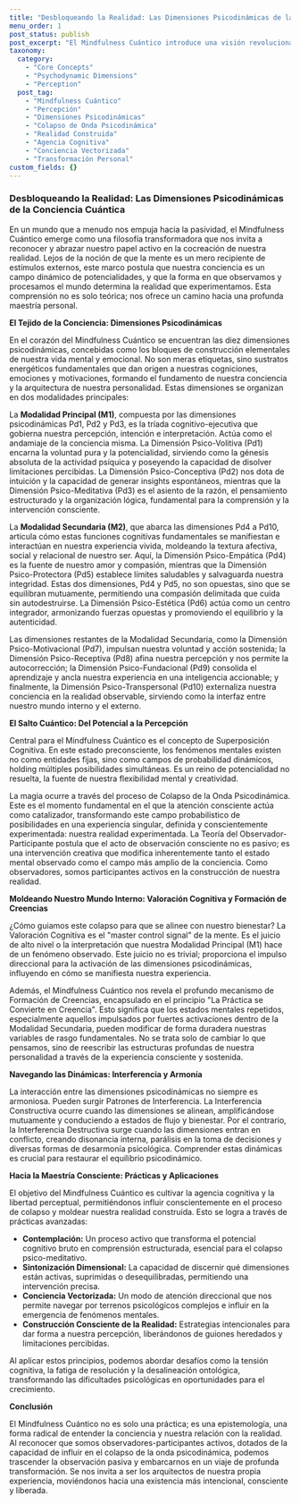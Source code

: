 ```yaml
---
title: "Desbloqueando la Realidad: Las Dimensiones Psicodinámicas de la Conciencia Cuántica"
menu_order: 1
post_status: publish
post_excerpt: "El Mindfulness Cuántico introduce una visión revolucionaria de la conciencia, considerándola un campo dinámico de potencialidades. Este artículo explora cómo nuestras percepciones y la interacción de las diez dimensiones psicodinámicas dan forma activamente a nuestra realidad experimentada, ofreciendo herramientas para una maestría consciente sobre nuestra experiencia interna."
taxonomy:
  category:
    - "Core Concepts"
    - "Psychodynamic Dimensions"
    - "Perception"
  post_tag:
    - "Mindfulness Cuántico"
    - "Percepción"
    - "Dimensiones Psicodinámicas"
    - "Colapso de Onda Psicodinámica"
    - "Realidad Construida"
    - "Agencia Cognitiva"
    - "Conciencia Vectorizada"
    - "Transformación Personal"
custom_fields: {}
---
```


### Desbloqueando la Realidad: Las Dimensiones Psicodinámicas de la Conciencia Cuántica

En un mundo que a menudo nos empuja hacia la pasividad, el Mindfulness Cuántico emerge como una filosofía transformadora que nos invita a reconocer y abrazar nuestro papel activo en la cocreación de nuestra realidad. Lejos de la noción de que la mente es un mero recipiente de estímulos externos, este marco postula que nuestra conciencia es un campo dinámico de potencialidades, y que la forma en que observamos y procesamos el mundo determina la realidad que experimentamos. Esta comprensión no es solo teórica; nos ofrece un camino hacia una profunda maestría personal.

**El Tejido de la Conciencia: Dimensiones Psicodinámicas**

En el corazón del Mindfulness Cuántico se encuentran las diez dimensiones psicodinámicas, concebidas como los bloques de construcción elementales de nuestra vida mental y emocional. No son meras etiquetas, sino sustratos energéticos fundamentales que dan origen a nuestras cogniciones, emociones y motivaciones, formando el fundamento de nuestra conciencia y la arquitectura de nuestra personalidad. Estas dimensiones se organizan en dos modalidades principales:

La **Modalidad Principal (M1)**, compuesta por las dimensiones psicodinámicas Pd1, Pd2 y Pd3, es la tríada cognitivo-ejecutiva que gobierna nuestra percepción, intención e interpretación. Actúa como el andamiaje de la conciencia misma. La Dimensión Psico-Volitiva (Pd1) encarna la voluntad pura y la potencialidad, sirviendo como la génesis absoluta de la actividad psíquica y poseyendo la capacidad de disolver limitaciones percibidas. La Dimensión Psico-Conceptiva (Pd2) nos dota de intuición y la capacidad de generar insights espontáneos, mientras que la Dimensión Psico-Meditativa (Pd3) es el asiento de la razón, el pensamiento estructurado y la organización lógica, fundamental para la comprensión y la intervención consciente.

La **Modalidad Secundaria (M2)**, que abarca las dimensiones Pd4 a Pd10, articula cómo estas funciones cognitivas fundamentales se manifiestan e interactúan en nuestra experiencia vivida, moldeando la textura afectiva, social y relacional de nuestro ser. Aquí, la Dimensión Psico-Empática (Pd4) es la fuente de nuestro amor y compasión, mientras que la Dimensión Psico-Protectora (Pd5) establece límites saludables y salvaguarda nuestra integridad. Estas dos dimensiones, Pd4 y Pd5, no son opuestas, sino que se equilibran mutuamente, permitiendo una compasión delimitada que cuida sin autodestruirse. La Dimensión Psico-Estética (Pd6) actúa como un centro integrador, armonizando fuerzas opuestas y promoviendo el equilibrio y la autenticidad.

Las dimensiones restantes de la Modalidad Secundaria, como la Dimensión Psico-Motivacional (Pd7), impulsan nuestra voluntad y acción sostenida; la Dimensión Psico-Receptiva (Pd8) afina nuestra percepción y nos permite la autocorrección; la Dimensión Psico-Fundacional (Pd9) consolida el aprendizaje y ancla nuestra experiencia en una inteligencia accionable; y finalmente, la Dimensión Psico-Transpersonal (Pd10) externaliza nuestra conciencia en la realidad observable, sirviendo como la interfaz entre nuestro mundo interno y el externo.

**El Salto Cuántico: Del Potencial a la Percepción**

Central para el Mindfulness Cuántico es el concepto de Superposición Cognitiva. En este estado preconsciente, los fenómenos mentales existen no como entidades fijas, sino como campos de probabilidad dinámicos, holding múltiples posibilidades simultáneas. Es un reino de potencialidad no resuelta, la fuente de nuestra flexibilidad mental y creatividad.

La magia ocurre a través del proceso de Colapso de la Onda Psicodinámica. Este es el momento fundamental en el que la atención consciente actúa como catalizador, transformando este campo probabilístico de posibilidades en una experiencia singular, definida y conscientemente experimentada: nuestra realidad experimentada. La Teoría del Observador-Participante postula que el acto de observación consciente no es pasivo; es una intervención creativa que modifica inherentemente tanto el estado mental observado como el campo más amplio de la conciencia. Como observadores, somos participantes activos en la construcción de nuestra realidad.

**Moldeando Nuestro Mundo Interno: Valoración Cognitiva y Formación de Creencias**

¿Cómo guiamos este colapso para que se alinee con nuestro bienestar? La Valoración Cognitiva es el "master control signal" de la mente. Es el juicio de alto nivel o la interpretación que nuestra Modalidad Principal (M1) hace de un fenómeno observado. Este juicio no es trivial; proporciona el impulso direccional para la activación de las dimensiones psicodinámicas, influyendo en cómo se manifiesta nuestra experiencia.

Además, el Mindfulness Cuántico nos revela el profundo mecanismo de Formación de Creencias, encapsulado en el principio "La Práctica se Convierte en Creencia". Esto significa que los estados mentales repetidos, especialmente aquellos impulsados por fuertes activaciones dentro de la Modalidad Secundaria, pueden modificar de forma duradera nuestras variables de rasgo fundamentales. No se trata solo de cambiar lo que pensamos, sino de reescribir las estructuras profundas de nuestra personalidad a través de la experiencia consciente y sostenida.

**Navegando las Dinámicas: Interferencia y Armonía**

La interacción entre las dimensiones psicodinámicas no siempre es armoniosa. Pueden surgir Patrones de Interferencia. La Interferencia Constructiva ocurre cuando las dimensiones se alinean, amplificándose mutuamente y conduciendo a estados de flujo y bienestar. Por el contrario, la Interferencia Destructiva surge cuando las dimensiones entran en conflicto, creando disonancia interna, parálisis en la toma de decisiones y diversas formas de desarmonía psicológica. Comprender estas dinámicas es crucial para restaurar el equilibrio psicodinámico.

**Hacia la Maestría Consciente: Prácticas y Aplicaciones**

El objetivo del Mindfulness Cuántico es cultivar la agencia cognitiva y la libertad perceptual, permitiéndonos influir conscientemente en el proceso de colapso y moldear nuestra realidad construida. Esto se logra a través de prácticas avanzadas:

*   **Contemplación:** Un proceso activo que transforma el potencial cognitivo bruto en comprensión estructurada, esencial para el colapso psico-meditativo.
*   **Sintonización Dimensional:** La capacidad de discernir qué dimensiones están activas, suprimidas o desequilibradas, permitiendo una intervención precisa.
*   **Conciencia Vectorizada:** Un modo de atención direccional que nos permite navegar por terrenos psicológicos complejos e influir en la emergencia de fenómenos mentales.
*   **Construcción Consciente de la Realidad:** Estrategias intencionales para dar forma a nuestra percepción, liberándonos de guiones heredados y limitaciones percibidas.

Al aplicar estos principios, podemos abordar desafíos como la tensión cognitiva, la fatiga de resolución y la desalineación ontológica, transformando las dificultades psicológicas en oportunidades para el crecimiento.

**Conclusión**

El Mindfulness Cuántico no es solo una práctica; es una epistemología, una forma radical de entender la conciencia y nuestra relación con la realidad. Al reconocer que somos observadores-participantes activos, dotados de la capacidad de influir en el colapso de la onda psicodinámica, podemos trascender la observación pasiva y embarcarnos en un viaje de profunda transformación. Se nos invita a ser los arquitectos de nuestra propia experiencia, moviéndonos hacia una existencia más intencional, consciente y liberada.